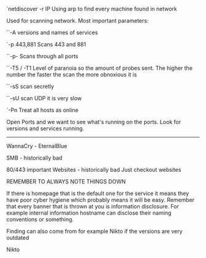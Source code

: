`netdiscover -r IP
Using arp to find every machine found in network

Used for scanning network.
Most important parameters:

``-A 
versions and names of services

`-p 443,881
Scans 443 and 881

``-p-
Scans through all ports

``-T5 / -T1
Level of paranoia so the amount of probes sent. The higher the number the faster the scan the more obnoxious it is

``-sS
scan secretly

``-sU 
scan UDP it is very slow

`-Pn
Treat all hosts as online

Open Ports and we want to see what's running on the ports. Look for versions and services running.

---------------------
WannaCry - EternalBlue
	
SMB - historically bad
	
80/443 important Websites - historically bad
Just checkout websites
	
REMEMBER TO ALWAYS NOTE THINGS DOWN

If there is homepage that is the default one for the service it means they have poor cyber hygiene which probably means it will be easy. Remember that every banner that is thrown at you is information disclosure. For example internal information hostname can disclose their naming conventions or something.

Finding can also come from for example Nikto if the versions are very outdated

Nikto
